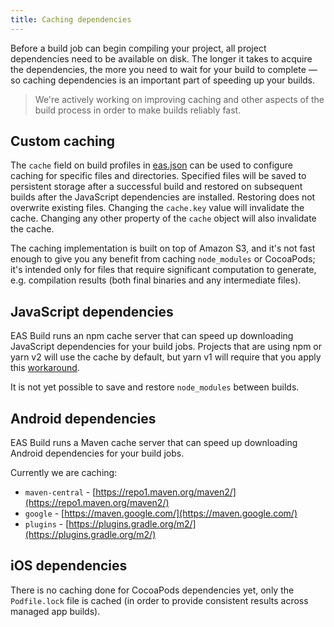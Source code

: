 ```yaml
---
title: Caching dependencies
---
```


Before a build job can begin compiling your project, all project dependencies need to be available on disk. The longer it takes to acquire the dependencies, the more you need to wait for your build to complete &mdash; so caching dependencies is an important part of speeding up your builds.

> We're actively working on improving caching and other aspects of the build process in order to make builds reliably fast.

## Custom caching

The `cache` field on build profiles in [eas.json](../build/eas-json) can be used to configure caching for specific files and directories. Specified files will be saved to persistent storage after a successful build and restored on subsequent builds after the JavaScript dependencies are installed. Restoring does not overwrite existing files. Changing the `cache.key` value will invalidate the cache. Changing any other property of the `cache` object will also invalidate the cache.

The caching implementation is built on top of Amazon S3, and it's not fast enough to give you any benefit from caching `node_modules` or CocoaPods; it's intended only for files that require significant computation to generate, e.g. compilation results (both final binaries and any intermediate files).

## JavaScript dependencies

EAS Build runs an npm cache server that can speed up downloading JavaScript dependencies for your build jobs. Projects that are using npm or yarn v2 will use the cache by default, but yarn v1 will require that you apply this [workaround](how-tos/#using-npm-cache-with-yarn-v1).

It is not yet possible to save and restore `node_modules` between builds.

## Android dependencies

EAS Build runs a Maven cache server that can speed up downloading Android dependencies for your build jobs.

Currently we are caching:
- `maven-central` - [https://repo1.maven.org/maven2/](https://repo1.maven.org/maven2/)
- `google` - [https://maven.google.com/](https://maven.google.com/)
- `plugins` - [https://plugins.gradle.org/m2/](https://plugins.gradle.org/m2/)


## iOS dependencies

There is no caching done for CocoaPods dependencies yet, only the `Podfile.lock` file is cached (in order to provide consistent results across managed app builds).

<br />

